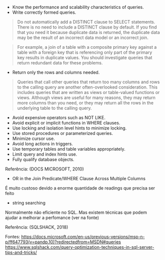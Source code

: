 
- Know the performance and scalability characteristics of queries.
- Write correctly formed queries.

> Do not automatically add a DISTINCT clause to SELECT statements. There is no need to include a DISTINCT clause by default. If you find that you need it because duplicate data is returned, the duplicate data may be the result of an incorrect data model or an incorrect join.

> For example, a join of a table with a composite primary key against a table with a foreign key that is referencing only part of the primary key results in duplicate values. You should investigate queries that return redundant data for these problems.

- Return only the rows and columns needed.

> Queries that call other queries that return too many columns and rows to the calling query are another often-overlooked consideration. This includes queries that are written as views or table-valued functions or views. Although views are useful for many reasons, they may return more columns than you need, or they may return all the rows in the underlying table to the calling query.

- Avoid expensive operators such as NOT LIKE.
- Avoid explicit or implicit functions in WHERE clauses.
- Use locking and isolation level hints to minimize locking.
- Use stored procedures or parameterized queries.
- Minimize cursor use.
- Avoid long actions in triggers.
- Use temporary tables and table variables appropriately.
- Limit query and index hints use.
- Fully qualify database objects.

Referência: (DOCS MICROSOFT, 2010)

- OR in the Join Predicate/WHERE Clause Across Multiple Columns 

É muito custoso devido a enorme quantidade de readings que precisa ser feito

- string searching

Normalmente não eficiente no SQL. Mas existem técnicas que podem ajudar a melhorar a perfomance (ver na fonte)

Referência: (SQLSHACK, 2018)

Fontes:
https://docs.microsoft.com/en-us/previous-versions/msp-n-p/ff647793(v=pandp.10)?redirectedfrom=MSDN#queries
https://www.sqlshack.com/query-optimization-techniques-in-sql-server-tips-and-tricks/
